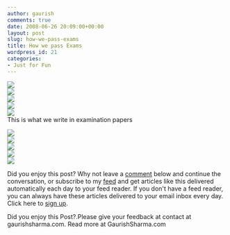 ```yaml
---
author: gaurish
comments: true
date: 2008-06-26 20:09:00+00:00
layout: post
slug: how-we-pass-exams
title: How we pass Exams
wordpress_id: 21
categories:
- Just for Fun
---
```


[![](http://4.bp.blogspot.com/_wMAC6frBFdw/SGPxZYutpSI/AAAAAAAAAIk/2cKoaQOXmQ0/s400/ATT1515475.jpg)](http://4.bp.blogspot.com/_wMAC6frBFdw/SGPxZYutpSI/AAAAAAAAAIk/2cKoaQOXmQ0/s1600-h/ATT1515475.jpg)  
[![](http://1.bp.blogspot.com/_wMAC6frBFdw/SGPxZiX16uI/AAAAAAAAAIs/1XnqyB5EEzA/s400/ATT15154686.jpg)](http://1.bp.blogspot.com/_wMAC6frBFdw/SGPxZiX16uI/AAAAAAAAAIs/1XnqyB5EEzA/s1600-h/ATT15154686.jpg)  
[![](http://4.bp.blogspot.com/_wMAC6frBFdw/SGPxZ_urZlI/AAAAAAAAAI0/WRRM17WjFC0/s400/ATT1515466.jpg)](http://4.bp.blogspot.com/_wMAC6frBFdw/SGPxZ_urZlI/AAAAAAAAAI0/WRRM17WjFC0/s1600-h/ATT1515466.jpg)  
[![](http://4.bp.blogspot.com/_wMAC6frBFdw/SGPxZxqDl8I/AAAAAAAAAI8/BI4iOJuBcDk/s400/ATT1515467.jpg)](http://4.bp.blogspot.com/_wMAC6frBFdw/SGPxZxqDl8I/AAAAAAAAAI8/BI4iOJuBcDk/s1600-h/ATT1515467.jpg)  
[![](http://1.bp.blogspot.com/_wMAC6frBFdw/SGPxamE98II/AAAAAAAAAJE/mhOQ2F4RjNE/s400/ATT1515468.jpg)](http://1.bp.blogspot.com/_wMAC6frBFdw/SGPxamE98II/AAAAAAAAAJE/mhOQ2F4RjNE/s1600-h/ATT1515468.jpg)  
This is what we write in examination papers  
  
[![](http://2.bp.blogspot.com/_wMAC6frBFdw/SGPxA9pB_1I/AAAAAAAAAH8/tBopXDve_Uw/s400/ATT1515471.jpg)](http://2.bp.blogspot.com/_wMAC6frBFdw/SGPxA9pB_1I/AAAAAAAAAH8/tBopXDve_Uw/s1600-h/ATT1515471.jpg)  
[![](http://3.bp.blogspot.com/_wMAC6frBFdw/SGPxBNYBqiI/AAAAAAAAAIE/p0ZHiY0IIoc/s400/ATT1515472.gif)](http://3.bp.blogspot.com/_wMAC6frBFdw/SGPxBNYBqiI/AAAAAAAAAIE/p0ZHiY0IIoc/s1600-h/ATT1515472.gif)  
[![](http://3.bp.blogspot.com/_wMAC6frBFdw/SGPxBLopacI/AAAAAAAAAIM/WnTrrGAD-jc/s400/ATT1515473.gif)](http://3.bp.blogspot.com/_wMAC6frBFdw/SGPxBLopacI/AAAAAAAAAIM/WnTrrGAD-jc/s1600-h/ATT1515473.gif)  
[![](http://4.bp.blogspot.com/_wMAC6frBFdw/SGPxBfLBziI/AAAAAAAAAIU/tSLpdINuwcM/s400/ATT1515474.jpg)](http://4.bp.blogspot.com/_wMAC6frBFdw/SGPxBfLBziI/AAAAAAAAAIU/tSLpdINuwcM/s1600-h/ATT1515474.jpg)  
[![](http://2.bp.blogspot.com/_wMAC6frBFdw/SGPxBjxe9EI/AAAAAAAAAIc/uV2s2vQcyZ8/s400/ATT1515474.jpg)](http://2.bp.blogspot.com/_wMAC6frBFdw/SGPxBjxe9EI/AAAAAAAAAIc/uV2s2vQcyZ8/s1600-h/ATT1515474.jpg)  
  
  
Did you enjoy this post? Why not leave a [comment](http://www.blogger.com/comment.g?blogID=8205051555485070358&postID=4335519023934785754) below and continue the conversation, or subscribe to my [feed](http://gslive.blogspot.com/feeds/posts/default) and get articles like this delivered automatically each day to your feed reader. If you don't have a feed reader, you can always have these articles delivered to your email inbox every day. Click here to [sign up](http://www.feedburner.com/fb/a/emailverifySubmit?feedId=2080213&loc=en_US).

Did you enjoy this Post?.Please give your feedback at contact at gaurishsharma.com.
Read more at GaurishSharma.com
